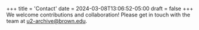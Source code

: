 +++
title = 'Contact'
date = 2024-03-08T13:06:52-05:00
draft = false
+++
We welcome contributions and collaboration! Please get in touch with the team at u2-archive@brown.edu.
